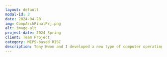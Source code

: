 ```yaml
---
layout: default
modal-id: 3
date: 2024-04-28
img: CompArchFinalPrj.png
alt: image-alt
project-date: 2024 Spring
client: Team Project
category: MIPS-based RISC
description: Tony Kwon and I developed a new type of computer operating system with Verilog codes. Our computer is built using 32-bit MIPS words featuring unique instruction formats. Rather than using common basic instruction formats, our computer runs based on the following basic instruction formats: "R type: instr[31:26] = OP code, instr[25:19] = rs, instr[18:12] = rt, instr[11:5] = rd, instr[4:0] = shamt" "I type: instr[31:26] = OP code, instr[25:19] = rs, instr[18:12] = rt, instr[11:0] = immediate" "J type: instr[31:26] = OP code, instr[25:0] = address."
---
```

